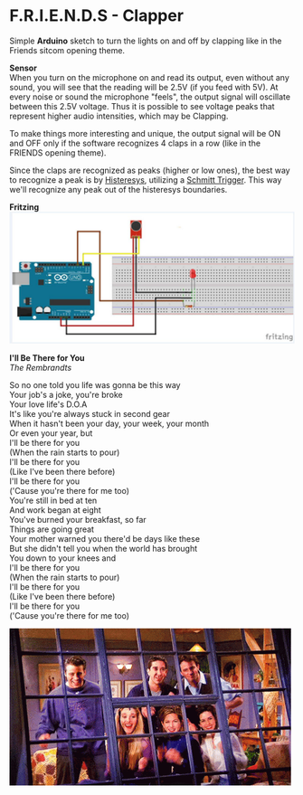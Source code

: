 
# F.R.I.E.N.D.S - Clapper
Simple **Arduino** sketch to turn the lights on and off by clapping like in the Friends sitcom opening theme.

**Sensor**  
When you turn on the microphone on and read its output, even without any sound, you will see that the reading will be 2.5V (if you feed with 5V). At every noise or sound the microphone "feels", the output signal will oscillate between this 2.5V voltage. Thus it is possible to see voltage peaks that represent higher audio intensities, which may be Clapping.   

To make things more interesting and unique, the output signal will be ON and OFF only if the software recognizes 4 claps in a row (like in the FRIENDS opening theme).  

Since the claps are recognized as peaks (higher or low ones), the best way to recognize a peak is by [Histeresys](https://en.wikipedia.org/wiki/Hysteresis "Histeresys"), utilizing a [Schmitt Trigger](https://microchipdeveloper.com/asp0107:comparators-hysteresis "Schmitt Trigger"). This way we'll recognize any peak out of the histeresys boundaries.   

**Fritzing**  
![](sound-detection-fritzing.jpg)  

**I'll Be There for You**  
*The Rembrandts*  

So no one told you life was gonna be this way  
Your job's a joke, you're broke  
Your love life's D.O.A  
It's like you're always stuck in second gear  
When it hasn't been your day, your week, your month  
Or even your year, but  
I'll be there for you  
(When the rain starts to pour)  
I'll be there for you  
(Like I've been there before)  
I'll be there for you  
('Cause you're there for me too)  
You're still in bed at ten  
And work began at eight  
You've burned your breakfast, so far   
Things are going great  
Your mother warned you there'd be days like these  
But she didn't tell you when the world has brought  
You down to your knees and  
I'll be there for you  
(When the rain starts to pour)  
I'll be there for you  
(Like I've been there before)  
I'll be there for you  
('Cause you're there for me too)  

![](friends.gif)
